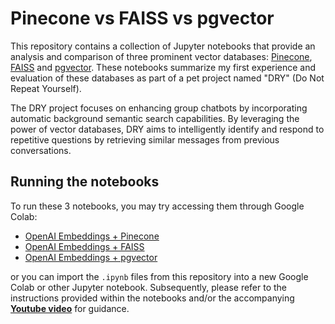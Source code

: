 # Pinecone vs FAISS vs pgvector #

This repository contains a collection of Jupyter notebooks that provide an analysis and comparison of three prominent vector databases: [Pinecone](https://www.pinecone.io/), [FAISS](https://github.com/facebookresearch/faiss) and [pgvector](https://github.com/pgvector/pgvector). These notebooks summarize my first experience and evaluation of these databases as part of a pet project named "DRY" (Do Not Repeat Yourself).

The DRY project focuses on enhancing group chatbots by incorporating automatic background semantic search capabilities. By leveraging the power of vector databases, DRY aims to intelligently identify and respond to repetitive questions by retrieving similar messages from previous conversations.

## Running the notebooks ##
To run these 3 notebooks, you may try accessing them through Google Colab:
- [OpenAI Embeddings + Pinecone](https://colab.research.google.com/drive/1ZYH9pU3wyjGSY1ZcZQoJTy7HNyKh0RBa?usp=sharing)
- [OpenAI Embeddings + FAISS](https://colab.research.google.com/drive/18pUNh5hTF9StudBqiBUmvcBFCuKf7B2W?usp=sharing)
- [OpenAI Embeddings + pgvector](https://colab.research.google.com/drive/1JhkfTCxuN46HT-lX3F6Ej6H19x4lgAEI?usp=sharing)

or you can import the `.ipynb` files from this repository into a new Google Colab or other Jupyter notebook. Subsequently, please refer to the instructions provided within the notebooks and/or the accompanying [__Youtube video__](https://www.youtube.com/watch?v=wHltI4kPKjk&ab_channel=DefaultFallback) for guidance.